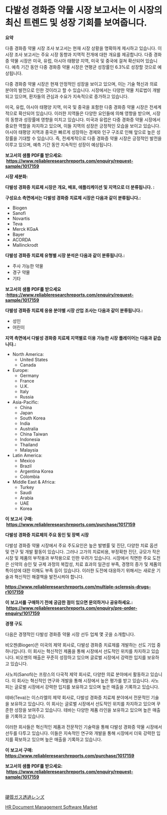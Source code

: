<p><h1>다발성 경화증 약물 시장 보고서는 이 시장의 최신 트렌드 및 성장 기회를 보여줍니다.</h1></p><p><strong>요약</strong></p>
<p><p>다중 경화증 약물 시장 조사 보고서는 현재 시장 상황을 명확하게 제시하고 있습니다. 이 시장 조사 보고서는 주요 시장 동향과 지역적 전개에 대한 개요를 제공합니다. 다중 경화증 약물 시장은 미국, 유럽, 아시아 태평양 지역, 미국 및 중국에 걸쳐 확산되어 있습니다. 예측 기간 동안 다중 경화증 약물 시장은 연평균 성장률인 6.3%로 성장할 것으로 예상됩니다.</p><p>다중 경화증 약물 시장은 현재 안정적인 성장을 보이고 있으며, 이는 기술 혁신과 의료 분야의 발전으로 인한 것이라고 할 수 있습니다. 시장에서는 다양한 약물 치료법이 개발되고 있으며, 환자들의 관심과 수요가 지속적으로 증가하고 있습니다.</p><p>미국, 유럽, 아시아 태평양 지역, 미국 및 중국을 포함한 다중 경화증 약물 시장은 전세계적으로 확산되어 있습니다. 이러한 지역들은 다양한 요인들에 의해 영향을 받으며, 시장의 동향과 성장률에 영향을 미치고 있습니다. 미국과 유럽은 다중 경화증 약물 시장에서 중요한 역할을 차지하고 있으며, 이들 지역의 성장은 긍정적인 모습을 보이고 있습니다. 아시아 태평양 지역과 중국은 빠르게 성장하는 경제와 인구 구조로 인해 앞으로 높은 성장률을 기대할 수 있습니다. 즉, 전세계적으로 다중 경화증 약물 시장은 긍정적인 발전을 이루고 있으며, 예측 기간 동안 지속적인 성장이 예상됩니다.</p></p>
<p><strong>보고서의 샘플 PDF를 받으세요: &nbsp;<a href="https://www.reliableresearchreports.com/enquiry/request-sample/1017159">https://www.reliableresearchreports.com/enquiry/request-sample/1017159</a></strong></p>
<p><strong>시장 세분화:</strong></p>
<p><strong> 다발성 경화증 치료제 시장은 개요, 배포, 애플리케이션 및 지역으로 더 분류됩니다. :</strong></p>
<p><strong>구성요소 측면에서는 다발성 경화증 치료제 시장은 다음과 같이 분류됩니다.:</strong></p>
<p><ul><li>Biogen</li><li>Sanofi</li><li>Novartis</li><li>Teva</li><li>Merck KGaA</li><li>Bayer</li><li>ACORDA</li><li>Mallinckrodt</li></ul></p>
<p><strong> 다발성 경화증 치료제 유형별 시장 분석은 다음과 같이 분류됩니다.:</strong></p>
<p><ul><li>주사 가능한 약물</li><li>경구 약물</li><li>기타</li></ul></p>
<p><strong>보고서의 샘플 PDF를 받으세요 :<a href="https://www.reliableresearchreports.com/enquiry/request-sample/1017159">https://www.reliableresearchreports.com/enquiry/request-sample/1017159</a></strong></p>
<p><strong> 다발성 경화증 치료제 응용 분야별 시장 산업 조사는 다음과 같이 분류됩니다.:</strong></p>
<p><ul><li>성인</li><li>어린이</li></ul></p>
<p><strong>지역 측면에서 다발성 경화증 치료제 지역별로 이용 가능한 시장 플레이어는 다음과 같습니다.:</strong></p>
<p><ul>
    <li>
        North America:
        <ul>
            <li>United States</li>
            <li>Canada</li>
        </ul>
    </li>
    <li>
        Europe:
        <ul>
            <li>Germany</li>
            <li>France</li>
            <li>U.K.</li>
            <li>Italy</li>
            <li>Russia</li>
        </ul>
    </li>
    <li>
        Asia-Pacific:
        <ul>
            <li>China</li>
            <li>Japan</li>
            <li>South Korea</li>
            <li>India</li>
            <li>Australia</li>
            <li>China Taiwan</li>
            <li>Indonesia</li>
            <li>Thailand</li>
            <li>Malaysia</li>
        </ul>
    </li>
    <li>
        Latin America:
        <ul>
            <li>Mexico</li>
            <li>Brazil</li>
            <li>Argentina Korea</li>
            <li>Colombia</li>
        </ul>
    </li>
    <li>
        Middle East & Africa:
        <ul>
            <li>Turkey</li>
            <li>Saudi</li>
            <li>Arabia</li>
            <li>UAE</li>
            <li>Korea</li>
        </ul>
    </li>
    </ul></p>
<p><strong>이 보고서 구매: &nbsp;<a href="https://www.reliableresearchreports.com/purchase/1017159">https://www.reliableresearchreports.com/purchase/1017159</a></strong></p>
<p><strong>다발성 경화증 치료제의 주요 동인 및 장벽 시장</strong></p>
<p><p>다발성 경화증 약물 시장에서 주요 주도요인은 높은 발병률 및 진단, 다양한 치료 옵션 및 연구 및 개발 활동이 있습니다. 그러나 고가의 치료비용, 부정확한 진단, 규모가 작은 시장 및 제품의 부작용과 부작용으로 인한 우려가 있습니다. 시장에서 직면한 주요 도전은 신약의 승인 및 규제 과정의 복잡성, 치료 효과의 일관성 부족, 경쟁의 증가 및 제품의 특이성에 대한 이해도 부족 등이 있습니다. 이러한 도전에 대응하기 위해서는 새로운 기술과 혁신적인 해결책을 발전시켜야 합니다.</p></p>
<p><strong><a href="https://www.reliableresearchreports.com/multiple-sclerosis-drugs-r1017159">https://www.reliableresearchreports.com/multiple-sclerosis-drugs-r1017159</a></strong></p>
<p><strong>이 보고서를 구매하기 전에 궁금한 점이 있으면 문의하거나 공유하세요.: &nbsp;<a href="https://www.reliableresearchreports.com/enquiry/pre-order-enquiry/1017159">https://www.reliableresearchreports.com/enquiry/pre-order-enquiry/1017159</a></strong></p>
<p><strong>경쟁 구도</strong></p>
<p><p>다음은 경쟁적인 다발성 경화증 약물 시장 선두 업체 몇 곳을 소개합니다. </p><p>비오젠(Biogen)은 미국의 제약 회사로, 다발성 경화증 치료제를 개발하는 선도 기업 중 하나입니다. 이 회사는 혁신적인 제품을 통해 시장에서 선도적인 위치를 차지하고 있습니다. 비오젠의 매출은 꾸준히 성장하고 있으며 글로벌 시장에서 강력한 입지를 보유하고 있습니다.</p><p>사노피(Sanofi)는 프랑스의 다국적 제약 회사로, 다양한 의료 분야에서 활동하고 있습니다. 이 회사는 혁신적인 연구와 개발을 통해 시장에서 높은 평가를 받고 있습니다. 사노피는 글로벌 시장에서 강력한 입지를 보유하고 있으며 높은 매출을 기록하고 있습니다.</p><p>테바(Teva)는 이스라엘의 제약 회사로, 다발성 경화증 치료제 분야에서 전문적인 기술을 보유하고 있습니다. 이 회사는 글로벌 시장에서 선도적인 위치를 차지하고 있으며 꾸준한 성장을 보여주고 있습니다. 테바는 다양한 제품 라인을 보유하고 있으며 높은 매출을 기록하고 있습니다.</p><p>이러한 회사들은 혁신적인 제품과 전문적인 기술력을 통해 다발성 경화증 약물 시장에서 선두를 다투고 있습니다. 이들은 지속적인 연구와 개발을 통해 시장에서 더욱 강력한 입지를 확보하고 있으며 높은 매출을 기록하고 있습니다.</p></p>
<p><strong>이 보고서 구매: &nbsp; <a href="https://www.reliableresearchreports.com/purchase/1017159">https://www.reliableresearchreports.com/purchase/1017159</a></strong></p>
<p><strong>보고서의 샘플 PDF를 받으세요: &nbsp;<a href="https://www.reliableresearchreports.com/enquiry/request-sample/1017159">https://www.reliableresearchreports.com/enquiry/request-sample/1017159</a></strong><strong></strong></p>
<p>&nbsp;</p>
<p><p><a href="https://github.com/RodHoppe07/Market-Research-Report-List-1/blob/main/181063925093.md">硬質ガス透過レンズ</a></p><p><a href="https://github.com/mbisetmhermsr/Market-Research-Report-List-2/blob/main/hr-document-management-software-market.md">HR Document Management Software Market</a></p></p>